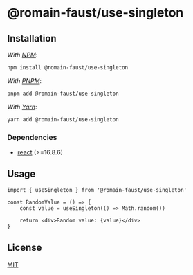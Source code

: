 # @romain-faust/use-singleton

## Installation

_With [NPM](https://www.npmjs.com/)_:

```bash
npm install @romain-faust/use-singleton
```

_With [PNPM](https://pnpm.io/)_:

```bash
pnpm add @romain-faust/use-singleton
```

_With [Yarn](https://classic.yarnpkg.com/)_:

```bash
yarn add @romain-faust/use-singleton
```

### Dependencies

-   [react](https://www.npmjs.com/package/react) (>=16.8.6)

## Usage

<!-- prettier-ignore -->
```tsx
import { useSingleton } from '@romain-faust/use-singleton'

const RandomValue = () => {
    const value = useSingleton(() => Math.random())

    return <div>Random value: {value}</div>
}
```

## License

[MIT](./license.md)

